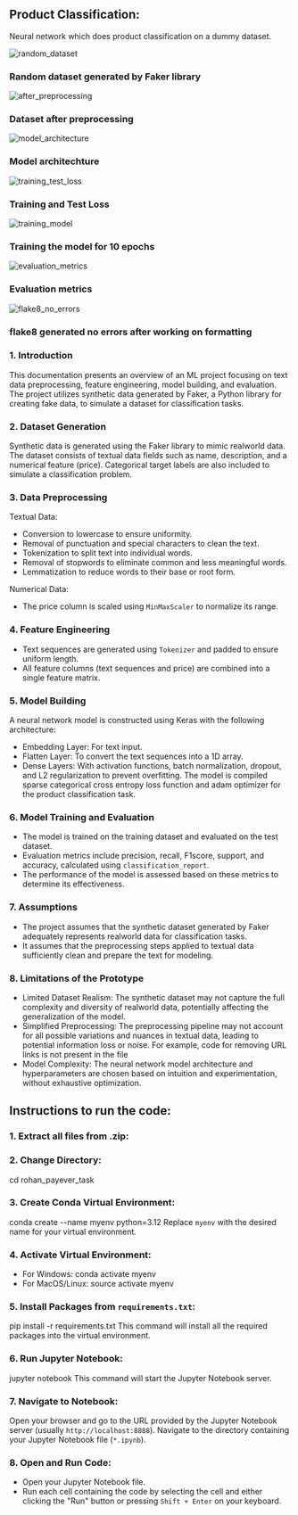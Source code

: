 ## Product Classification:

Neural network which does product classification on a dummy dataset.

![random_dataset](https://github.com/rohanrvpatil/product_classification_task/assets/42604817/060992c4-dd38-4031-89c8-761fb55a43ac)
### Random dataset generated by Faker library

![after_preprocessing](https://github.com/rohanrvpatil/product_classification_task/assets/42604817/cb627f5f-6000-4d43-9ce6-4ca39c34a919)
### Dataset after preprocessing

![model_architecture](https://github.com/rohanrvpatil/product_classification_task/assets/42604817/ddd8b453-2fba-41c7-adc6-728099eec34d)
### Model architechture

![training_test_loss](https://github.com/rohanrvpatil/product_classification_task/assets/42604817/791f3beb-161f-4438-83f8-9b4dd2a52abc)
### Training and Test Loss

![training_model](https://github.com/rohanrvpatil/product_classification_task/assets/42604817/86312a58-2dc2-466c-b58b-b1194cc7f8f0)
### Training the model for 10 epochs

![evaluation_metrics](https://github.com/rohanrvpatil/product_classification_task/assets/42604817/a77961ca-332f-47fe-b030-c59660c401fe)
### Evaluation metrics

![flake8_no_errors](https://github.com/rohanrvpatil/product_classification_task/assets/42604817/591f480d-c4e5-467c-b917-dc4a43d1515d)
### flake8 generated no errors after working on formatting

### 1. Introduction
This documentation presents an overview of an ML project focusing on text data preprocessing, feature engineering, model building, and evaluation. The project utilizes synthetic data generated by Faker, a Python library for creating fake data, to simulate a dataset for classification tasks.

### 2. Dataset Generation
 Synthetic data is generated using the Faker library to mimic realworld data.
 The dataset consists of textual data fields such as name, description, and a numerical feature (price).
 Categorical target labels are also included to simulate a classification problem.

### 3. Data Preprocessing
Textual Data:
+ Conversion to lowercase to ensure uniformity.
+ Removal of punctuation and special characters to clean the text.
+ Tokenization to split text into individual words.
+ Removal of stopwords to eliminate common and less meaningful words.
+ Lemmatization to reduce words to their base or root form.

Numerical Data:
+ The price column is scaled using `MinMaxScaler` to normalize its range.

### 4. Feature Engineering
+ Text sequences are generated using `Tokenizer` and padded to ensure uniform length.
+ All feature columns (text sequences and price) are combined into a single feature matrix.

### 5. Model Building
A neural network model is constructed using Keras with the following architecture:
+ Embedding Layer: For text input.
+ Flatten Layer: To convert the text sequences into a 1D array.
+ Dense Layers: With activation functions, batch normalization, dropout, and L2 regularization to prevent overfitting.
The model is compiled sparse categorical cross entropy loss function and adam optimizer for the product classification task.

### 6. Model Training and Evaluation
+ The model is trained on the training dataset and evaluated on the test dataset.
+ Evaluation metrics include precision, recall, F1score, support, and accuracy, calculated using `classification_report`.
+ The performance of the model is assessed based on these metrics to determine its effectiveness.

### 7. Assumptions
+ The project assumes that the synthetic dataset generated by Faker adequately represents realworld data for classification tasks.
+ It assumes that the preprocessing steps applied to textual data sufficiently clean and prepare the text for modeling.

### 8. Limitations of the Prototype
+ Limited Dataset Realism: The synthetic dataset may not capture the full complexity and diversity of realworld data, potentially affecting the generalization of the model.
+ Simplified Preprocessing: The preprocessing pipeline may not account for all possible variations and nuances in textual data, leading to potential information loss or noise. For example, code for removing URL links is not present in the file
+ Model Complexity: The neural network model architecture and hyperparameters are chosen based on intuition and experimentation, without exhaustive optimization.

## Instructions to run the code:

### 1. Extract all files from .zip:
### 2. Change Directory:
cd rohan_payever_task

### 3. Create Conda Virtual Environment:
conda create --name myenv python=3.12
Replace `myenv` with the desired name for your virtual environment.

### 4. Activate Virtual Environment:
   - For Windows: conda activate myenv
   - For MacOS/Linux: source activate myenv

### 5. Install Packages from `requirements.txt`:
pip install -r requirements.txt
This command will install all the required packages into the virtual environment.

### 6. Run Jupyter Notebook:
jupyter notebook
This command will start the Jupyter Notebook server.

### 7. Navigate to Notebook:
Open your browser and go to the URL provided by the Jupyter Notebook server (usually `http://localhost:8888`). Navigate to the directory containing your Jupyter Notebook file (`*.ipynb`).

### 8. Open and Run Code:
   - Open your Jupyter Notebook file.
   - Run each cell containing the code by selecting the cell and either clicking the "Run" button or pressing `Shift + Enter` on your keyboard.
